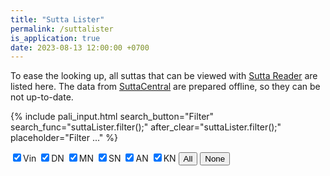 ```yaml
---
title: "Sutta Lister"
permalink: /suttalister
is_application: true
date: 2023-08-13 12:00:00 +0700
---
```


To ease the looking up, all suttas that can be viewed with [Sutta Reader](/suttareader) are listed here. The data from [SuttaCentral](https://suttacentral.net) are prepared offline, so they can be not up-to-date.

{% include pali_input.html search_button="Filter" search_func="suttaLister.filter();" after_clear="suttaLister.filter();" placeholder="Filter ..." %}
<div>
<span><label for="cbvin"><input type="checkbox" id="cbvin" onChange="suttaLister.filter();" checked>Vin</label> <label for="cbdn"><input type="checkbox" id="cbdn" onChange="suttaLister.filter();" checked>DN</label> <label for="cbmn"><input type="checkbox" id="cbmn" onChange="suttaLister.filter();" checked>MN</label> <label for="cbsn"><input type="checkbox" id="cbsn" onChange="suttaLister.filter();" checked>SN</label> <label for="cban"><input type="checkbox" id="cban" onChange="suttaLister.filter();" checked>AN</label> <label for="cbkn"><input type="checkbox" id="cbkn" onChange="suttaLister.filter();" checked>KN</label> <button onClick="suttaLister.groupSelect(true);">All</button> <button onClick="suttaLister.groupSelect(false);">None</button></span><span class="label" id="wordcount" style="display:none;"></span>
</div>
<div id="listresult" style="padding-top:5px"></div>
<script src="/assets/js/suttalister.js"></script>
<script>
suttaLister.util = bcUtil;
suttaLister.paliInput = paliInput;
suttaLister.loadSuttaList();
</script>
